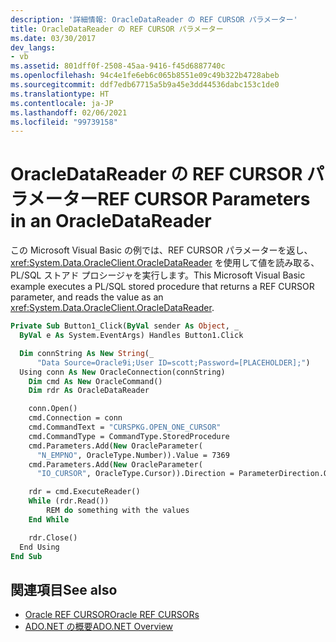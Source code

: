 ```yaml
---
description: '詳細情報: OracleDataReader の REF CURSOR パラメーター'
title: OracleDataReader の REF CURSOR パラメーター
ms.date: 03/30/2017
dev_langs:
- vb
ms.assetid: 801dff0f-2508-45aa-9416-f45d6887740c
ms.openlocfilehash: 94c4e1fe6eb6c065b8551e09c49b322b4728abeb
ms.sourcegitcommit: ddf7edb67715a5b9a45e3dd44536dabc153c1de0
ms.translationtype: HT
ms.contentlocale: ja-JP
ms.lasthandoff: 02/06/2021
ms.locfileid: "99739158"
---
```

# <a name="ref-cursor-parameters-in-an-oracledatareader"></a><span data-ttu-id="1a870-103">OracleDataReader の REF CURSOR パラメーター</span><span class="sxs-lookup"><span data-stu-id="1a870-103">REF CURSOR Parameters in an OracleDataReader</span></span>

<span data-ttu-id="1a870-104">この Microsoft Visual Basic の例では、REF CURSOR パラメーターを返し、<xref:System.Data.OracleClient.OracleDataReader> を使用して値を読み取る、PL/SQL ストアド プロシージャを実行します。</span><span class="sxs-lookup"><span data-stu-id="1a870-104">This Microsoft Visual Basic example executes a PL/SQL stored procedure that returns a REF CURSOR parameter, and reads the value as an <xref:System.Data.OracleClient.OracleDataReader>.</span></span>

```vb
Private Sub Button1_Click(ByVal sender As Object, _
  ByVal e As System.EventArgs) Handles Button1.Click

  Dim connString As New String(_
      "Data Source=Oracle9i;User ID=scott;Password=[PLACEHOLDER];")
  Using conn As New OracleConnection(connString)
    Dim cmd As New OracleCommand()
    Dim rdr As OracleDataReader

    conn.Open()
    cmd.Connection = conn
    cmd.CommandText = "CURSPKG.OPEN_ONE_CURSOR"
    cmd.CommandType = CommandType.StoredProcedure
    cmd.Parameters.Add(New OracleParameter(
      "N_EMPNO", OracleType.Number)).Value = 7369
    cmd.Parameters.Add(New OracleParameter(
      "IO_CURSOR", OracleType.Cursor)).Direction = ParameterDirection.Output

    rdr = cmd.ExecuteReader()
    While (rdr.Read())
        REM do something with the values
    End While

    rdr.Close()
  End Using
End Sub
```

## <a name="see-also"></a><span data-ttu-id="1a870-105">関連項目</span><span class="sxs-lookup"><span data-stu-id="1a870-105">See also</span></span>

- [<span data-ttu-id="1a870-106">Oracle REF CURSOR</span><span class="sxs-lookup"><span data-stu-id="1a870-106">Oracle REF CURSORs</span></span>](oracle-ref-cursors.md)
- [<span data-ttu-id="1a870-107">ADO.NET の概要</span><span class="sxs-lookup"><span data-stu-id="1a870-107">ADO.NET Overview</span></span>](ado-net-overview.md)
